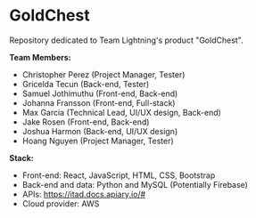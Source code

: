# GoldChest
Repository dedicated to Team Lightning's product "GoldChest".

**Team Members:**
- Christopher Perez (Project Manager, Tester)
- Gricelda Tecun (Back-end, Tester)
- Samuel Jothimuthu (Front-end, Back-end)
- Johanna Fransson (Front-end, Full-stack)
- Max Garcia (Technical Lead, UI/UX design, Back-end)
- Jake Rosen (Front-end, Back-end)
- Joshua Harmon (Back-end, UI/UX design)
- Hoang Nguyen (Project Manager, Tester)

**Stack:**
- Front-end: React, JavaScript, HTML, CSS, Bootstrap
- Back-end and data: Python and MySQL (Potentially Firebase)
- APIs: https://itad.docs.apiary.io/# 
- Cloud provider: AWS 
